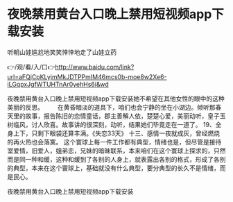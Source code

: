 # 夜晚禁用黄台入口晚上禁用短视频app下载安装
听朝山娃尴尬地笑笑悻悻地走了山娃立药

👉/观/看/入/口👉http://www.baidu.com/link?url=aFQjCpKLyjmMkJDTPPmIM46mcs0b-moe8w2Xe6-iLGqpxJgfWTUHTnAr0yehHs6i&wd

夜晚禁用黄台入口晚上禁用短视频app下载安装她不希望在其他女性的眼中的这种美丽的反思。
　　在黄昏暗淡的道具下，咱们也会宁静的坐在小湖边。倾听那春天里的故事，报告陈旧的恋情童话，郡主善解人依，楚楚心爱，美丽动听，皇子玉树临风，讨人欣喜。故事讲的很深刻，动听，结果她们毕竟走在一道了。
	19、全身上下，只剩下眼袋还算丰满。《失恋33天》
	十三、感情一夜就成灰，曾经燃烧的再火热也会落寞。
这个寰球上每一件工作都有典型，情绪也是，但尽管是接待室爱情，旧爱人，姐弟恋，兄妹的暗昧联系，本来咱们在这个寰球上探求的，只然而是同一种和缓，这种和缓到了各别的人身上，就表露出各别的格式，形成了各别的典型，本来在这个寰球上，基础就没有什么典型，要分典型的长久不是情绪，而是民心。

夜晚禁用黄台入口晚上禁用短视频app下载安装
